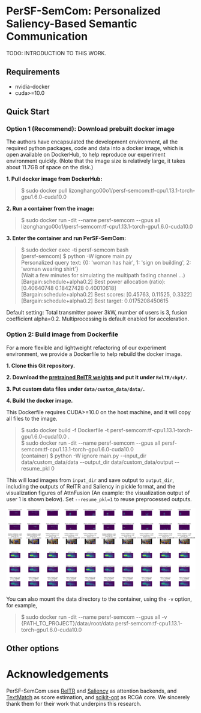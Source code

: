# PerSF-SemCom: Personalized Saliency-Based Semantic Communication

TODO: INTRODUCTION TO THIS WORK.

## Requirements

* nvidia-docker
* cuda>=10.0

## Quick Start

### Option 1 (Recommend): Download prebuilt docker image
The authors have encapsulated the development environment, all the 
required python packages, code and data into a docker image, which 
is open available on DockerHub, to help reproduce our experiment 
environment quickly. (Note that the image size is relatively large, 
it takes about 11.7GB of space on the disk.)

**1. Pull docker image from DockerHub:**
> $ sudo docker pull lizonghango00o1/persf-semcom:tf-cpu1.13.1-torch-gpu1.6.0-cuda10.0

**2. Run a container from the image:**
> $ sudo docker run -dit --name persf-semcom --gpus all lizonghango00o1/persf-semcom:tf-cpu1.13.1-torch-gpu1.6.0-cuda10.0

**3. Enter the container and run PerSF-SemCom:**
> $ sudo docker exec -ti persf-semcom bash \
> (persf-semcom) $ python -W ignore main.py \
> Personalized query text: {0: 'woman has hair', 1: 'sign on building', 2: 'woman wearing shirt'} \
> (Wait a few minutes for simulating the multipath fading channel ...) \
> [Bargain:schedule+alpha0.2] Best power allocation (ratio): [0.40640748 0.18427428 0.40010618] \
> [Bargain:schedule+alpha0.2] Best scores: [0.45763, 0.11525, 0.3322] \
> [Bargain:schedule+alpha0.2] Best target: 0.0175208450615 

Default setting: Total transmitter power 3kW, number of users is 3, 
fusion coefficient alpha=0.2. Multiprocessing is default enabled for
acceleration.

### Option 2: Build image from Dockerfile
For a more flexible and lightweight refactoring of our experiment 
environment, we provide a Dockerfile to help rebuild the docker image.

**1. Clone this Git repository.**

**2. Download the [pretrained RelTR weights](https://drive.google.com/file/d/1id6oD_iwiNDD6HyCn2ORgRTIKkPD3tUD/view) and put it under ``RelTR/ckpt/``.**

**3. Put custom data files under ``data/custom_data/data/``.**

**4. Build the docker image.**

This Dockerfile requires CUDA>=10.0 on the host machine, and it will
copy all files to the image.

> $ sudo docker build -f Dockerfile -t persf-semcom:tf-cpu1.13.1-torch-gpu1.6.0-cuda10.0 . \
> $ sudo docker run -dit --name persf-semcom --gpus all persf-semcom:tf-cpu1.13.1-torch-gpu1.6.0-cuda10.0 \
> (container) $ python -W ignore main.py --input_dir data/custom_data/data --output_dir data/custom_data/output --resume_pkl 0

This will load images from ``input_dir`` and save output to ``output_dir``, 
including the outputs of RelTR and Saliency in pickle format, and the 
visualization figures of AttnFusion (An example: the visualization output 
of user 1 is shown below). Set ``--resume_pkl=1`` to reuse preprocessed outputs.

![](images/person_0.png)

You can also mount the data directory to the container, using the ``-v`` 
option, for example,

> $ sudo docker run -dit --name persf-semcom --gpus all -v {PATH_TO_PROJECT}/data:/root/data persf-semcom:tf-cpu1.13.1-torch-gpu1.6.0-cuda10.0

## Other options



# Acknowledgements
PerSF-SemCom uses [RelTR](https://github.com/yrcong/RelTR) and 
[Saliency](https://github.com/alexanderkroner/saliency) as attention
backends, and [TextMatch](https://github.com/MachineLP/TextMatch) as
score estimation, and [scikit-opt](https://github.com/guofei9987/scikit-opt)
as RCGA core. We sincerely thank them for their work that underpins this research.